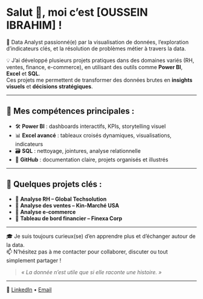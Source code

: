# Salut 👋, moi c’est [OUSSEIN IBRAHIM] !

🎯 Data Analyst passionné(e) par la visualisation de données, l’exploration d’indicateurs clés, et la résolution de problèmes métier à travers la data.

💡 J’ai développé plusieurs projets pratiques dans des domaines variés (RH, ventes, finance, e-commerce), en utilisant des outils comme **Power BI**, **Excel** et **SQL**.  
Ces projets me permettent de transformer des données brutes en **insights visuels** et **décisions stratégiques**.

---

## 🔧 Mes compétences principales :
- 🛠️ **Power BI** : dashboards interactifs, KPIs, storytelling visuel
- 📊 **Excel avancé** : tableaux croisés dynamiques, visualisations, indicateurs
- 🗃️ **SQL** : nettoyage, jointures, analyse relationnelle
- 📁 **GitHub** : documentation claire, projets organisés et illustrés

---

## 📁 Quelques projets clés :
- 🔹 **Analyse RH – Global Techsolution** 
- 🔹 **Analyse des ventes – Kin-Marché USA** 
- 🔹 **Analyse e-commerce** 
- 🔹 **Tableau de bord financier – Finexa Corp** 
---

🎓 Je suis toujours curieux(se) d’en apprendre plus et d’échanger autour de la data.  
📫 N’hésitez pas à me contacter pour collaborer, discuter ou tout simplement partager !

> *« La donnée n’est utile que si elle raconte une histoire. »*

---

🔗 [LinkedIn](www.linkedin.com/in/oussein-ibrahim-0a0883339) • [Email](oussein001@gmail.com)

